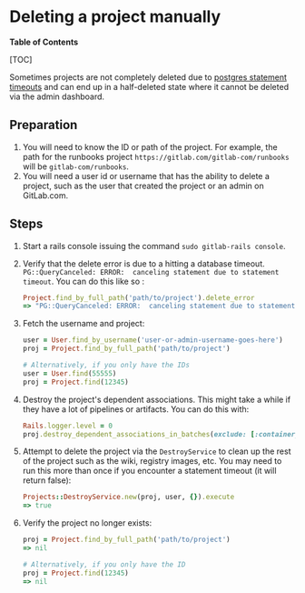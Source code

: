 # Deleting a project manually

**Table of Contents**

[TOC]

Sometimes projects are not completely deleted due to [postgres statement timeouts](https://gitlab.com/gitlab-org/gitlab-ce/issues/52517) and can end up in a half-deleted state where it cannot be deleted via the admin dashboard.

## Preparation

1. You will need to know the ID or path of the project. For example, the path for the runbooks project `https://gitlab.com/gitlab-com/runbooks` will be `gitlab-com/runbooks`.
1. You will need a user id or username that has the ability to delete a project, such as the user that created the project or an admin on GitLab.com.

## Steps

1. Start a rails console issuing the command `sudo gitlab-rails console`.
1. Verify that the delete error is due to a hitting a database timeout. `PG::QueryCanceled: ERROR:  canceling statement due to statement timeout`. You can do this like so :

    ```ruby
    Project.find_by_full_path('path/to/project').delete_error
    => "PG::QueryCanceled: ERROR:  canceling statement due to statement timeout\nCONTEXT:  SQL statement \"DELETE FROM ONLY \"public\".\"merge_request_diff_files\" WHERE $1 OPERATOR(pg_catalog.=) \"merge_request_diff_id\"\"\n: DELETE FROM \"projects\" WHERE \"projects\".\"id\" = 12345"
    ```

1. Fetch the username and project:

    ```ruby
    user = User.find_by_username('user-or-admin-username-goes-here')
    proj = Project.find_by_full_path('path/to/project')

    # Alternatively, if you only have the IDs
    user = User.find(55555)
    proj = Project.find(12345)
    ```

1. Destroy the project's dependent associations. This might take a while if they have a lot of pipelines or artifacts. You can do this with:

    ```ruby
    Rails.logger.level = 0
    proj.destroy_dependent_associations_in_batches(exclude: [:container_repositories]);nil
    ```

1. Attempt to delete the project via the `DestroyService` to clean up the rest of the project such as the wiki, registry images, etc. You may need to run this more than once if you encounter a statement timeout (it will return false):

    ```ruby
    Projects::DestroyService.new(proj, user, {}).execute
    => true
    ```

1. Verify the project no longer exists:

    ```ruby
    proj = Project.find_by_full_path('path/to/project')
    => nil

    # Alternatively, if you only have the ID
    proj = Project.find(12345)
    => nil
    ```
